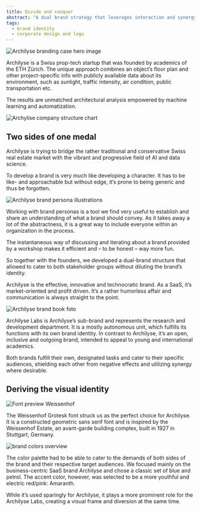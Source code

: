 ```yaml
---
title: Divide and conquer
abstract: "A dual brand strategy that leverages interaction and synergy to create more than the sum of its parts for <strong>Archilyse</strong>, architecture analysis by machine learning."
tags:
  - brand identity
  - corporate design and logo
---
```

![Archilyse branding case hero image](/cases/branding_archilyse/logo.svg)

Archilyse is a Swiss prop-tech startup that was founded by academics of the ETH Zürich. The unique approach combines an object’s floor plan and other project-specific info with publicly available data about its environment, such as sunlight, traffic intensity, air condition, public transportation etc. 

The results are unmatched architectural analysis empowered by machine learning and automatization.

![Archylise company structure chart](/cases/branding_archilyse/brandstructure.jpg)

## Two sides of one medal 
Archilyse is trying to bridge the rather traditional and conservative Swiss real estate market with the vibrant and progressive field of AI and data science. 

To develop a brand is very much like developing a character. It has to be like- and approachable but without edge, it‘s prone to being generic and thus be forgotten.

![Archilyse brand persona illustrations](/cases/branding_archilyse/brandpersona.jpg)

Working with brand personas is a tool we find very useful to establish and share an understanding of what a brand should convey. As it takes away a lot of the abstractness, it is a great way to include everyone within an organization in the process.

The instantaneous way of discussing and iterating about a brand provided by a workshop makes it efficient and – to be honest – way more fun. 

So together with the founders, we developed a dual-brand structure that allowed to cater to both stakeholder groups without diluting the brand’s identity.

Archilyse is the effective, innovative and technocratic brand. As a SaaS, it’s market-oriented and profit driven. It’s a rather humorless affair and communication is always straight to the point. 

![Archilyse brand book foto](/cases/branding_archilyse/dualbrand.jpg)

Archilyse Labs is Archilyse’s sub-brand and represents the research and development department. It is a mostly autonomous unit, which fulfills its functions with its own brand identity. In contrast to Archilyse, it’s an open, inclusive and outgoing brand, intended to appeal to young and international academics.

Both brands fulfill their own, designated tasks and cater to their specific audiences, shielding each other from negative effects and utilizing synergy where desirable.

## Deriving the visual identity
![Font preview Weissenhof](/cases/branding_archilyse/font.svg)

The Weissenhof Grotesk font struck us as the perfect choice for Archilyse. It is a constructed geometric sans serif font and is inspired by the Weissenhof Estate, an avant-garde building complex, built in 1927 in Stuttgart, Germany.  

![brand colors overview](/cases/branding_archilyse/colors_1.svg)

The color palette had to be able to cater to the demands of both sides of the brand and their respective target audiences. We focused mainly on the business-centric SaaS brand Archilyse and chose a classic set of blue and petrol. The accent color, however, was selected to be a more youthful and electric red/pink: Amaranth.

While it’s used sparingly for Archilyse, it plays a more prominent role for the Archilyse Labs, creating a visual frame and diversion at the same time. 